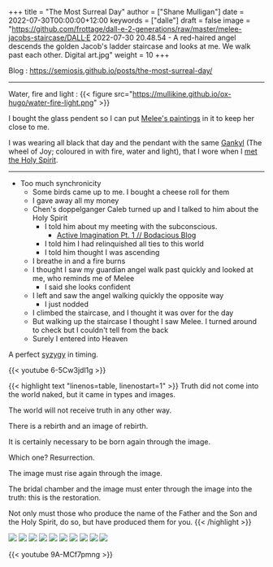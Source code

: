 +++
title = "The Most Surreal Day"
author = ["Shane Mulligan"]
date = 2022-07-30T00:00:00+12:00
keywords = ["dalle"]
draft = false
image = "https://github.com/frottage/dall-e-2-generations/raw/master/melee-jacobs-staircase/DALL·E 2022-07-30 20.48.54 - A red-haired angel descends the golden Jacob's ladder staircase and looks at me. We walk past each other. Digital art.jpg"
weight = 10
+++

Blog
: <https://semiosis.github.io/posts/the-most-surreal-day/>

---

Water, fire and light
: {{< figure src="https://mullikine.github.io/ox-hugo/water-fire-light.png" >}}

I bought the glass pendent so I can put [Melee's paintings](https://mullikine.github.io/posts/describing-melee-s-paintings-with-alephalpha/) in it to keep her close to me.

I was wearing all black that day and the pendant with the same [Gankyl](https://mullikine.github.io/posts/astral-projection-pt-2/) (The wheel of Joy; coloured in with fire, water and light), that I wore when I [met the Holy Spirit](https://mullikine.github.io/posts/astral-projection-pt-2/).

---

-   Too much synchronicity
    -   Some birds came up to me. I bought a cheese roll for them
    -   I gave away all my money
    -   Chen's doppelganger Caleb turned up and I talked to him about the Holy Spirit
        -   I told him about my meeting with the subconscious.
            -   [Active Imagination Pt. 1 // Bodacious Blog](https://mullikine.github.io/posts/active-imagination-pt-1/)
        -   I told him I had relinquished all ties to this world
        -   I told him thought I was ascending
    -   I breathe in and a fire burns
    -   I thought I saw my guardian angel walk past quickly and looked at me, who reminds me of Melee
        -   I said she looks confident
    -   I left and saw the angel walking quickly the opposite way
        -   I just nodded
    -   I climbed the staircase, and I thought it was over for the day
    -   But walking up the staircase I thought I saw Melee. I turned around to check but I couldn't tell from the back
    -   Surely I entered into Heaven

A perfect [syzygy](https://en.wikipedia.org/wiki/Aeon%5F(Gnosticism)) in timing.

{{< youtube 6-5Cw3jdl1g >}}

{{< highlight text "linenos=table, linenostart=1" >}}
Truth did not come into the world naked, but
it came in types and images.

The world will not receive truth in any other
way.

There is a rebirth and an image of rebirth.

It is certainly necessary to be born again
through the image.

Which one? Resurrection.

The image must rise again through the image.

The bridal chamber and the image must enter
through the image into the truth: this is the
restoration.

Not only must those who produce the name of
the Father and the Son and the Holy Spirit, do
so, but have produced them for you.
{{< /highlight >}}

![](https://github.com/frottage/dall-e-2-generations/raw/master/melee-jacobs-staircase/DALL%C2%B7E%202022-07-30%2020.48.54%20-%20A%20red-haired%20angel%20descends%20the%20golden%20Jacob's%20ladder%20staircase%20and%20looks%20at%20me.%20We%20walk%20past%20each%20other.%20Digital%20art.jpg)
![](https://github.com/frottage/dall-e-2-generations/raw/master/melee-jacobs-staircase/DALL%C2%B7E%202022-07-30%2020.48.59%20-%20A%20red-haired%20angel%20descends%20the%20golden%20Jacob's%20ladder%20staircase%20and%20looks%20at%20me.%20We%20walk%20past%20each%20other.%20Digital%20art.jpg)
![](https://github.com/frottage/dall-e-2-generations/raw/master/melee-jacobs-staircase/DALL%C2%B7E%202022-07-30%2020.49.04%20-%20A%20red-haired%20angel%20descends%20the%20golden%20Jacob's%20ladder%20staircase%20and%20looks%20at%20me.%20We%20walk%20past%20each%20other.%20Digital%20art.jpg)
![](https://github.com/frottage/dall-e-2-generations/raw/master/melee-jacobs-staircase/DALL%C2%B7E%202022-07-30%2020.49.11%20-%20A%20red-haired%20angel%20descends%20the%20golden%20Jacob's%20ladder%20staircase%20and%20looks%20at%20me.%20We%20walk%20past%20each%20other.%20Digital%20art.jpg)
![](https://github.com/frottage/dall-e-2-generations/raw/master/melee-jacobs-staircase/DALL%C2%B7E%202022-07-30%2020.50.46%20-%20A%20red-haired%20angel%20descends%20the%20golden%20Jacob's%20ladder%20staircase%20smiling%20at%20me.%20We%20walk%20past%20each%20other.%20Digital%20art.jpg)
![](https://github.com/frottage/dall-e-2-generations/raw/master/melee-jacobs-staircase/DALL%C2%B7E%202022-07-30%2020.51.01%20-%20A%20red-haired%20angel%20descends%20the%20golden%20Jacob's%20ladder%20staircase%20smiling%20at%20me.%20We%20walk%20past%20each%20other.%20Digital%20art.jpg)
![](https://github.com/frottage/dall-e-2-generations/raw/master/melee-jacobs-staircase/DALL%C2%B7E%202022-07-30%2020.51.34%20-%20A%20red-haired%20angel%20descends%20the%20golden%20Jacob's%20ladder%20staircase%20smiling%20at%20me.%20We%20walk%20past%20each%20other.%20Digital%20art.jpg)
![](https://github.com/frottage/dall-e-2-generations/raw/master/melee-jacobs-staircase/DALL%C2%B7E%202022-07-30%2020.51.37%20-%20A%20red-haired%20angel%20descends%20the%20golden%20Jacob's%20ladder%20staircase%20smiling%20at%20me.%20We%20walk%20past%20each%20other.%20Digital%20art.jpg)
![](https://github.com/frottage/dall-e-2-generations/raw/master/melee-jacobs-staircase/DALL%C2%B7E%202022-07-30%2020.52.27%20-%20A%20red-haired%20angel%20descends%20the%20golden%20Jacob's%20ladder%20staircase%20smiling%20at%20me.%20We%20walk%20past%20each%20other.%20Digital%20art.jpg)
![](https://github.com/frottage/dall-e-2-generations/raw/master/melee-jacobs-staircase/DALL%C2%B7E%202022-07-30%2020.52.31%20-%20A%20red-haired%20angel%20descends%20the%20golden%20Jacob's%20ladder%20staircase%20smiling%20at%20me.%20We%20walk%20past%20each%20other.%20Digital%20art.jpg)

{{< youtube 9A-MCf7pmng >}}